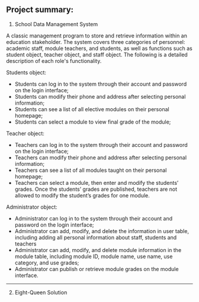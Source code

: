 ## Project summary:
1. School Data Management System
   
A classic management program to store and retrieve information within an education stakeholder. The system covers three categories of personnel: academic staff, module teachers, and students, as well as functions such as student object, teacher object, and staff object. The following is a detailed description of each role's functionality.

  Students object:
  - Students can log in to the system through their account and password on the login interface;
  - Students can modify their phone and address after selecting personal information;
  - Students can see a list of all elective modules on their personal homepage;
  - Students can select a module to view final grade of the module;
    
  Teacher object:
  - Teachers can log in to the system through their account and password on the login interface;
  - Teachers can modify their phone and address after selecting personal information;
  - Teachers can see a list of all modules taught on their personal homepage;
  - Teachers can select a module, then enter and modify the students’ grades. Once the students’ grades are published, teachers are not allowed to modify the student’s grades for one module.
    
  Administrator object:
  - Administrator can log in to the system through their account and password on the login interface;
  - Administrator can add, modify, and delete the information in user table, including adding all personal information about staff, students and teachers
  - Administrator can add, modify, and delete module information in the module table, including module ID, module name, use name, use category, and use grades;
  - Administrator can publish or retrieve module grades on the module interface.

---

2. Eight-Queen Solution

